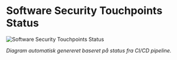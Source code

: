 # Software Security Touchpoints Status

![Software Security Touchpoints Status](diagram.svg)

*Diagram automatisk genereret baseret på status fra CI/CD pipeline.*
